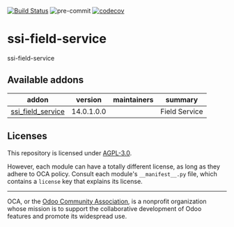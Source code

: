 [![Build Status](https://travis-ci.com/open-synergy/ssi-field-service.svg?branch=14.0)](https://travis-ci.com/open-synergy/ssi-field-service)
![pre-commit](https://github.com/open-synergy/ssi-field-service/actions/workflows/pre-commit.yml/badge.svg)
[![codecov](https://codecov.io/gh/open-synergy/ssi-field-service/branch/14.0/graph/badge.svg)](https://codecov.io/gh/open-synergy/ssi-field-service)

<!-- /!\ do not modify above this line -->

# ssi-field-service

ssi-field-service

<!-- /!\ do not modify below this line -->

<!-- prettier-ignore-start -->

[//]: # (addons)

Available addons
----------------
addon | version | maintainers | summary
--- | --- | --- | ---
[ssi_field_service](ssi_field_service/) | 14.0.1.0.0 |  | Field Service

[//]: # (end addons)

<!-- prettier-ignore-end -->

## Licenses

This repository is licensed under [AGPL-3.0](LICENSE).

However, each module can have a totally different license, as long as they adhere to OCA
policy. Consult each module's `__manifest__.py` file, which contains a `license` key
that explains its license.

----

OCA, or the [Odoo Community Association](http://odoo-community.org/), is a nonprofit
organization whose mission is to support the collaborative development of Odoo features
and promote its widespread use.
